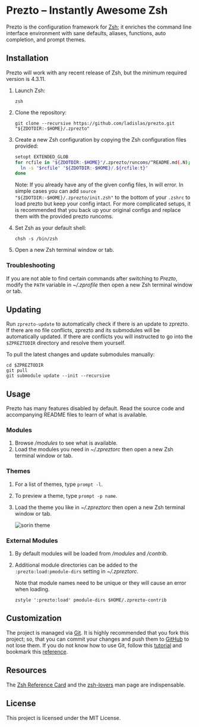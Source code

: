 # Prezto – Instantly Awesome Zsh

Prezto is the configuration framework for [Zsh](http://www.zsh.org); it enriches the command line interface environment with sane defaults, aliases, functions, auto completion, and prompt themes.

## Installation

Prezto will work with any recent release of Zsh, but the minimum required version is 4.3.11.

1.  Launch Zsh:

    ``` console
    zsh
    ```

2.  Clone the repository:

    ``` console
    git clone --recursive https://github.com/ladislas/prezto.git "${ZDOTDIR:-$HOME}/.zprezto"
    ```

3.  Create a new Zsh configuration by copying the Zsh configuration files provided:

    ``` sh
    setopt EXTENDED_GLOB
    for rcfile in "${ZDOTDIR:-$HOME}"/.zprezto/runcoms/^README.md(.N); do
      ln -s "$rcfile" "${ZDOTDIR:-$HOME}/.${rcfile:t}"
    done
    ```

    Note: If you already have any of the given config files, ln will error. In simple cases you can add `source "${ZDOTDIR:-$HOME}/.zprezto/init.zsh"` to the bottom of your `.zshrc` to load prezto but keep your config intact. For more complicated setups, it is recommended that you back up your original configs and replace them with the provided prezto runcoms.

4.  Set Zsh as your default shell:

    ``` console
    chsh -s /bin/zsh
    ```

5.  Open a new Zsh terminal window or tab.

### Troubleshooting

If you are not able to find certain commands after switching to *Prezto*, modify the `PATH` variable in *~/.zprofile* then open a new Zsh terminal window or tab.

## Updating

Run `zprezto-update` to automatically check if there is an update to zprezto. If there are no file conflicts, zprezto and its submodules will be automatically updated. If there are conflicts you will instructed to go into the `$ZPREZTODIR` directory and resolve them yourself.

To pull the latest changes and update submodules manually:

``` console
cd $ZPREZTODIR
git pull
git submodule update --init --recursive
```

## Usage

Prezto has many features disabled by default. Read the source code and accompanying README files to learn of what is available.

### Modules

1.  Browse */modules* to see what is available.
2.  Load the modules you need in *~/.zpreztorc* then open a new Zsh terminal window or tab.

### Themes

1.  For a list of themes, type `prompt -l`.

2.  To preview a theme, type `prompt -p name`.

3.  Load the theme you like in *~/.zpreztorc* then open a new Zsh terminal window or tab.

    ![sorin theme](http://i.imgur.com/nrGV6pg.png "sorin theme")

### External Modules

1.  By default modules will be loaded from */modules* and */contrib*.

2.  Additional module directories can be added to the `:prezto:load:pmodule-dirs` setting in *~/.zpreztorc*.

    Note that module names need to be unique or they will cause an error when loading.

    ``` console
    zstyle ':prezto:load' pmodule-dirs $HOME/.zprezto-contrib
    ```

## Customization

The project is managed via [Git](http://git-scm.com). It is highly recommended that you fork this project; so, that you can commit your changes and push them to [GitHub](https://github.com) to not lose them. If you do not know how to use Git, follow this [tutorial](http://gitimmersion.com) and bookmark this [reference](http://gitref.org).

## Resources

The [Zsh Reference Card](http://www.bash2zsh.com/zsh_refcard/refcard.pdf) and the [zsh-lovers](http://grml.org/zsh/zsh-lovers.html) man page are indispensable.

## License

This project is licensed under the MIT License.
